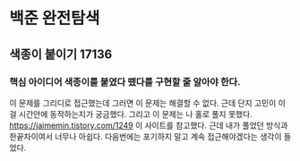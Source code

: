 # 백준 완전탐색
## 색종이 붙이기 17136
### 핵심 아이디어 색종이를 붙였다 뗐다를 구현할 줄 알아야 한다.
이 문제를 그리디로 접근했는데 그러면 이 문제는 해결할 수 없다. 근데 단지 고민이 이걸 시간안에 동작하는지가 궁금했다. 그리고 이 문제는 나 홀로 풀지 못했다. https://jaimemin.tistory.com/1249 이 사이트를 참고했다. 근데 내가 풀었던 방식과 한끝차이여서 너무나 아쉽다. 다음번에는 포기하지 말고 계속 접근해야겠다는 생각이 들었다.